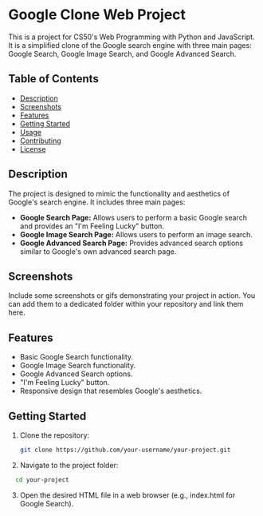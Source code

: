 # Google Clone Web Project

This is a project for CS50's Web Programming with Python and JavaScript. It is a simplified clone of the Google search engine with three main pages: Google Search, Google Image Search, and Google Advanced Search.

## Table of Contents

- [Description](#description)
- [Screenshots](#screenshots)
- [Features](#features)
- [Getting Started](#getting-started)
- [Usage](#usage)
- [Contributing](#contributing)
- [License](#license)

## Description

The project is designed to mimic the functionality and aesthetics of Google's search engine. It includes three main pages:

- **Google Search Page:** Allows users to perform a basic Google search and provides an "I'm Feeling Lucky" button.
- **Google Image Search Page:** Allows users to perform an image search.
- **Google Advanced Search Page:** Provides advanced search options similar to Google's own advanced search page.

## Screenshots

Include some screenshots or gifs demonstrating your project in action. You can add them to a dedicated folder within your repository and link them here.

## Features

- Basic Google Search functionality.
- Google Image Search functionality.
- Google Advanced Search options.
- "I'm Feeling Lucky" button.
- Responsive design that resembles Google's aesthetics.

## Getting Started

1. Clone the repository:

   ```bash
   git clone https://github.com/your-username/your-project.git

2. Navigate to the project folder:
  ```bash
    cd your-project
```

3. Open the desired HTML file in a web browser (e.g., index.html for Google Search).
